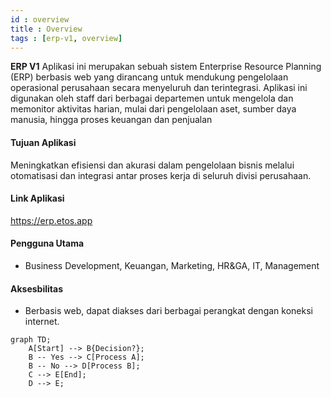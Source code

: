 ```yaml
---
id : overview
title : Overview
tags : [erp-v1, overview]
---
```

**ERP V1** Aplikasi ini merupakan sebuah sistem Enterprise Resource Planning (ERP) berbasis web yang dirancang untuk mendukung pengelolaan operasional perusahaan secara menyeluruh dan terintegrasi. Aplikasi ini digunakan oleh staff dari berbagai departemen untuk mengelola dan memonitor aktivitas harian, mulai dari pengelolaan aset, sumber daya manusia, hingga proses keuangan dan penjualan


#### Tujuan Aplikasi
Meningkatkan efisiensi dan akurasi dalam pengelolaan bisnis melalui otomatisasi dan integrasi antar proses kerja di seluruh divisi perusahaan.

#### Link Aplikasi
https://erp.etos.app

#### Pengguna Utama
- Business Development, Keuangan, Marketing, HR&GA, IT, Management

#### Aksesbilitas
- Berbasis web, dapat diakses dari berbagai perangkat dengan koneksi internet.

```mermaid
graph TD;
    A[Start] --> B{Decision?};
    B -- Yes --> C[Process A];
    B -- No --> D[Process B];
    C --> E[End];
    D --> E;